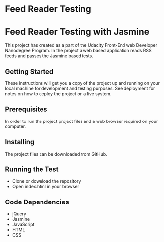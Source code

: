 Feed Reader Testing
===============================

# Feed Reader Testing with Jasmine

This project has created as a part of the Udacity Front-End web Developer Nanodegree Program. In the project a web based application reads RSS feeds and passes the Jasmine based tests.

## Getting Started
These instructions will get you a copy of the project up and running on your local machine for development and testing purposes. See deployment for notes on how to deploy the project on a live system.

## Prerequisites
In order to run the project project files and a web browser required on your computer.

## Installing
The project files can be downloaded from GitHub.

## Running the Test

* Clone or download the repository
* Open index.html in your browser

## Code Dependencies

* jQuery
* Jasmine
* JavaScript
* HTML
* CSS
